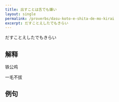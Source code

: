 ```yaml
---
title: 出すことは舌でも嫌い
layout: single
permalink: /proverbs/dasu-koto-e-shita-de-mo-kirai
excerpt: だすことえしたでもきらい
---
```


だすことえしたでもきらい

## 解释

铁公鸡

一毛不拔

## 例句

